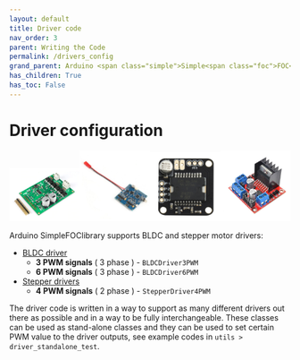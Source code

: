 ```yaml
---
layout: default
title: Driver code
nav_order: 3
parent: Writing the Code
permalink: /drivers_config
grand_parent: Arduino <span class="simple">Simple<span class="foc">FOC</span>library</span>
has_children: True
has_toc: False
---
```


# Driver configuration

<div class="width60">
<img src="extras/Images/drv8302.png" style="width:25%;display:inline"><img src="extras/Images/bgc_30.jpg" style="width:25%;display:inline"><img src="extras/Images/l6234.jpg" style="width:25%;display:inline"><img src="extras/Images/l298n.jpg" style="width:25%;display:inline">
</div>

Arduino <span class="simple">Simple<span class="foc">FOC</span>library</span> supports BLDC and stepper motor drivers:

- [BLDC driver <i class="fa fa-external-link"></i>](bldcdriver)
    - **3 PWM signals** ( 3 phase ) - `BLDCDriver3PWM`
    - **6 PWM signals** ( 3 phase ) - `BLDCDriver6PWM`
- [Stepper drivers <i class="fa fa-external-link"></i>](stepperdriver)
    - **4 PWM signals** ( 2 phase )  - `StepperDriver4PWM`

    
The driver code is written in a way to support as many different drivers out there as possible and in a way to be fully interchangeable. 
These classes can be used as stand-alone classes and they can be used to set certain PWM value to the driver outputs, see example codes in `utils > driver_standalone_test`.
